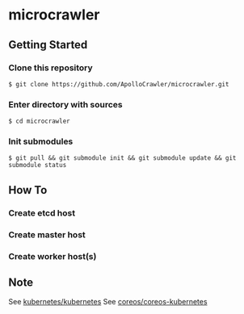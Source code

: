 # microcrawler

## Getting Started

### Clone this repository

```
$ git clone https://github.com/ApolloCrawler/microcrawler.git
```

### Enter directory with sources

```
$ cd microcrawler
```

### Init submodules

```
$ git pull && git submodule init && git submodule update && git submodule status
```

## How To

### Create etcd host

### Create master host

### Create worker host(s)


## Note

See [kubernetes/kubernetes](https://github.com/kubernetes/kubernetes/tree/master/cluster)
See [coreos/coreos-kubernetes](https://github.com/coreos/coreos-kubernetes)

